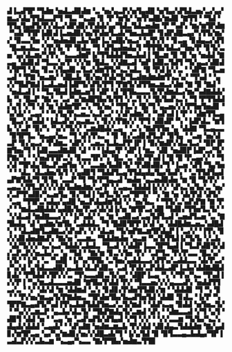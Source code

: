▟▐▃▟▜▛▝▜▟▆▝▅▟▃▟▉▟▆▝▃▝▅▞▄▃▛▞▅▜▄▟█▝▅▜▄▞▟▜▟▃▅▞▃▞▄▞▆▃▞▟▄▜▜▟▃▃▛▜▝▜▃▝▚▃▅▝▊▝▛▝▆▜▞▝▅▜▚▟█▞▆▟▉▝▇▜▜▝▝▜▟▝▜▜▄▜▄▟▜▞▛▞▟▃▞▟▛▟▊▞▛▟▟▞▄▞▜▟▃▜▟▃▅▟▆▝▛▝▚▟▚▝▆▞▆▜▛▟▆▝▚▟▞▜▜▛▐▟▊▟▐▃▅▟▉▞▅▞▛▟▅▜▃▟▞▜▅▃▙▟▛▝▊▟▛▟█▃▄▞▚▜▜▞▆▞▞▝▉▃▃▜▅▝▞▝▅▟▅▟▊▃▙▞▆▛▐▃▚▟█▞▅▃▞▝▄▜▚▜▝▝▊▃▄▝▊▟▄▃▞▟▜▝█▃▆▃▙▃▝▞▛▞▙▝▛▝▉▟▃▝▜▝▟▜▄▟▅▟▄▜▝▜▜▜▙▜▟▃▞▜▅▞▛▝▊▜▞▃▅▝▄▞▟▃▆▞▚▜▚▝▚▃▃▟▆▛▐▞▜▜▟▟▟▜▅▃▙▟▐▝█▃▆▝▉▝▉▝▅▝▅▟▟▝▇▃▄▝▟▟▊▟▝▜▃▃▚▞▛▝▞▞▆▝█▟▃▝▞▟▇▃▟▝▅▛▐▟▉▃▜▟▜▝▜▞▄▃▞▟▉▟▚▜▛▜▝▟▄▝▊▃▚▜▄▟▊▃▜▃▞▟▆▜▜▞▚▃▚▟▃▝▉▝▛▟▐▞▞▃▝▝▟▛▇▝▜▃▅▃▟▝▝▛▇▝▅▃▆▞▝▟█▃▙▝▉▞▅▞▛▟▞▜▞▜▃▟▆▟▆▟▆▜▚▃▚▞▝▜▚▟▝▝▄▞▞▜▙▛▇▟▐▃▟▃▅▟▐▟▛▜▞▟▜▞▛▜▝▛▇▜▞▟▜▜▅▃▆▃▞▟▆▝▇▝▉▝▇▟▝▝▅▟▃▟▐▝▝▜▃▜▙▟▐▟▆▃▅▜▝▟▛▝▟▝█▜▙▃▃▃▜▞▛▟▆▟▃▞▆▞▚▟▇▟▟▞▙▝▚▝█▃▛▝▇▞▃▝▃▞▚▞▆▟█▜▙▞▙▜▜▝▞▃▜▝▞▝█▞▙▟▚▃▚▝▜▝▛▜▜▟▟▞▄▜▝▞▜▝▟▝▆▝▟▟▆▜▛▃▚▝▜▞▅▞▝▜▜▃▚▝█▞▜▝▄▃▅▞▞▞▛▜▅▜▅▟▊▝▚▞▟▞▝▃▄▞▝▝▚▜▄▜▚▃▅▃▚▃▛▃▞▝▞▟▚▟▆▞▚▝▚▟▚▟▐▝▛▝▝▟▆▜▜▃▄▝█▃▞▞▚▟▟▝▐▟▃▟▚▞▄▃▆▃▚▝▊▞▞▛▇▞▞▝▛▜▝▟▉▟▛▝▚▝▐▟▛▟▃▝▆▜▙▝▞▃▛▝▉▞▚▝▚▞▞▜▞▞▝▃▆▟█▟▞▃▄▝▝▃▚▝▇▟▜▜▅▝▄▝▟▟▇▝▜▃▄▃▃▝▉▜▛▜▃▝▅▃▄▞▅▃▝▜▝▟▚▜▚▃▝▝▉▝▊▞▃▟▊▟▜▃▛▝▉▜▄▝▝▃▅▝▅▞▟▃▛▝▊▞▄▃▞▝▛▟▆▃▝▟▛▞▝▃▅▃▜▃▙▃▛▛▐▛▐▝▉▞▆▟▛▞▟▃▜▃▞▝▉▛▐▛▇▜▅▞▜▝▐▟▊▃▃▟▇▟▉▝▟▝▝▝▐▟▄▞▛▝▟▛▐▝▆▃▝▟▊▝▅▟▉▛▐▟▛▃▞▜▞▛▇▞▚▝▝▞▅▟▜▜▛▃▚▝▊▃▃▜▛▞▚▝█▃▝▃▝▟▞▜▚▟▐▝█▝█▝▛▃▄▞▞▝▝▜▞▟▝▜▛▟▄▜▙▃▛▃▆▜▅▝▞▝▃▃▆▞▙▟▊▜▞▝▛▟▉▟▉▞▜▝▐▃▅▝▟▜▝▜▄▜▅▝▝▝▟▃▝▟▃▟▅▞▙▜▝▞▄▟▉▜▝▜▟▟▜▃▄▜▜▟▄▟▄▜▄▞▙▟▚▝▝▃▜▜▟▜▄▟▄▛▇▜▟▞▜▝▊▜▄▝▃▃▛▝▜▝▜▞▛▜▄▃▟▝▅▟▅▝▄▃▅▟▉▟▅▝▆▝█▝▜▞▛▞▝▃▄▃▚▜▜▃▛▞▞▞▟▞▙▟▆▟▆▞▃▞▛▝▞▃▄▃▜▟▟▟▐▞▞▞▝▟▚▃▚▞▙▞▃▝▅▞▞▃▛▜▚▟▉▞▚▃▅▜▄▝▊▞▜▟▐▝▆▜▃▜▞▃▞▜▛▜▞▝▚▝▇▝▅▝▟▞▛▟▝▟▜▞▝▃▄▝▜▜▛▃▚▟▄▞▄▟█▝▅▃▛▟▄▟▆▜▟▝▞▝▅▞▙▃▝▝▜▜▞▃▚▟▚▛▇▝▇▝▛▞▝▝▆▟▃▟█▟▟▞▄▟█▞▙▞▛▃▞▟▞▟▐▞▅▝▇▜▛▃▞▟█▝▜▟▊▞▜▜▅▜▃▜▞▝▝▞▟▃▟▝▆▟▇▃▃▞▞▝▐▞▚▟▞▝▄▝▆▝▃▟▊▃▞▃▄▜▟▜▃▟▝▃▅▟▜▃▅▝▃▝▇▜▙▟▄▝▟▝▄▟▆▞▆▜▙▝▃▟▟▟▃▝▜▝█▟▉▜▛▛▐▞▟▝▄▝▟▟█▟▆▃▅▃▚▟█▟▚▝▝▟▃▟▇▜▃▟▇▃▞▟▚▟▚▝▞▝▟▃▅▝▜▞▅▛▇▃▆▜▛▟▄▛▐▝▃▞▞▝▐▜▚▝▊▞▞▟▊▟▅▟▇▟▚▝▇▞▅▝▃▃▆▃▝▜▟▟▆▟▅▝▄▃▆▝▚▞▙▜▜▟▐▞▜▞▙▝▞▃▙▝▟▞▜▞▞▞▚▃▚▃▞▜▟▟▞▃▙▟▃▝▜▃▟▝▞▟▟▛▐▃▃▜▛▜▄▟▐▝▜▃▛▟▉▜▞▟▞▃▛▃▛▞▅▃▙▞▃▝▄▝▜▟▝▝▇▞▆▝▊▃▚▜▅▝▛▞▝▃▛▜▃▝▛▞▛▃▃▝█▃▚▞▚▜▞▝▐▞▚▝▃▝▚▟█▝▐▞▚▞▜▜▙▝▃▜▅▞▄▟▟▃▃▞▟▜▚▞▃▟▟▃▃▝▟▞▛▃▞▞▚▞▟▝▄▜▟▃▃▟█▞▄▃▙▞▟▃▛▟▉▃▝▃▟▝▛▟▞▃▛▟▟▃▟▛▐▃▙▞▟▟▇▟█▟▊▟▞▝▛▜▟▟▚▜▛▞▞▃▝▜▚▃▃▟▊▃▜▞▄▞▝▟█▛▐▃▄▝▚▝▞▜▚▞▚▃▝▜▚▟▐▞▞▛▐▝▚▞▆▃▟▃▃▃▅▟▉▝▇▜▙▞▛▟▟▝▛▞▝▜▃▃▅▞▞▞▄▃▃▟▚▝▅▟▟▜▜▃▞▃▝▝▞▝▟▞▟▝▆▝▟▟▆▟▝▃▚▝▊▟▊▞▛▟▅▜▜▟▊▞▆▝▝▟▟▟▊▝▜▝▚▝▊▝▝▝▛▞▅▞▆▃▄▜▞▛▇▟▅▃▝▜▛▟▅▜▙▞▙▃▟▜▅▜▟▝▟▟▉▝▊▟▃▝▐▞▛▝▚▜▛▛▇▃▄▟▜▞▚▟▐▜▚▃▙▟▜▟▟▜▅▃▞▃▜▞▆▟▝▝▟▟▚▃▄▝▉▟▟▝▅▜▅▃▜▞▝▝▚▞▞▃▆▃▛▝▄▃▙▞▟▃▜▞▝▜▙▛▇▟▄▜▞▃▆▟▝▟▚▝▝▟▆▃▃▟▝▞▜▝▄▜▝▟▉▜▝▟▟▝▅▝▝▃▄▝▅▝▃▟▚▟▜▞▟▜▄▟▝▞▜▝▞▞▝▝▞▞▃▃▆▝▜▞▙▞▚▃▚▟▄▟▞▟▟▟▝▃▄▟▞▝▝▟▚▟▇▝▅▟▆▃▆▃▙▝▛▞▟▟▝▟▊▟▄▃▜▟▟▟▆▝▇▞▄▟▊▞▆▜▛▃▄▝▄▞▚▞▆▟▊▞▅▞▞▟█▃▟▞▜▝▐▞▄▜▟▝▉▝▉▜▃▃▄▃▙▟▄▞▜▛▐▃▟▃▛▞▞▃▙▃▆▝▚▃▄▞▚▃▃▝▇▞▛▜▙▞▅▟▆▃▜▜▉
